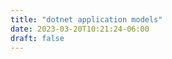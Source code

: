 ```yaml
---
title: "dotnet application models"
date: 2023-03-20T10:21:24-06:00
draft: false
---
```


<a href="/dotnet-application-models.png"
    img src=/dotnet-application-models.png>
</a>